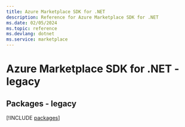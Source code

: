 ```yaml
---
title: Azure Marketplace SDK for .NET
description: Reference for Azure Marketplace SDK for .NET
ms.date: 02/05/2024
ms.topic: reference
ms.devlang: dotnet
ms.service: marketplace
---
```

# Azure Marketplace SDK for .NET - legacy
## Packages - legacy
[!INCLUDE [packages](marketplace-index.md)]